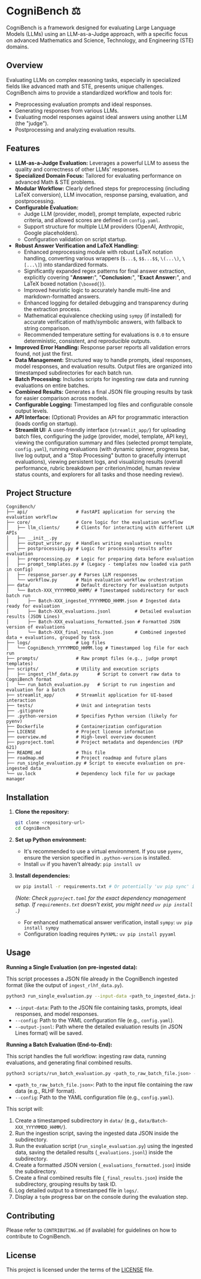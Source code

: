# CogniBench ⚖️

CogniBench is a framework designed for evaluating Large Language Models (LLMs) using an LLM-as-a-Judge approach, with a specific focus on advanced Mathematics and Science, Technology, and Engineering (STE) domains.

## Overview

Evaluating LLMs on complex reasoning tasks, especially in specialized fields like advanced math and STE, presents unique challenges. CogniBench aims to provide a standardized workflow and tools for:

* Preprocessing evaluation prompts and ideal responses.
* Generating responses from various LLMs.
* Evaluating model responses against ideal answers using another LLM (the "judge").
* Postprocessing and analyzing evaluation results.

## Features

* **LLM-as-a-Judge Evaluation:** Leverages a powerful LLM to assess the quality and correctness of other LLMs' responses.
* **Specialized Domain Focus:** Tailored for evaluating performance on advanced Math & STE problems.
* **Modular Workflow:** Clearly defined steps for preprocessing (including LaTeX conversion), LLM invocation, response parsing, evaluation, and postprocessing.
* **Configurable Evaluation:**
  * Judge LLM (provider, model), prompt template, expected rubric criteria, and allowed scores are defined in `config.yaml`.
  * Support structure for multiple LLM providers (OpenAI, Anthropic, Google placeholders).
  * Configuration validation on script startup.
* **Robust Answer Verification and LaTeX Handling:**
  * Enhanced preprocessing module with robust LaTeX notation handling, converting various wrappers (`$...$`, `$$...$$`, `\(...\)`, `\[...\]`) into standardized formats.
  * Significantly expanded regex patterns for final answer extraction, explicitly covering "**Answer:**", "**Conclusion:**", "**Exact Answer:**", and LaTeX boxed notation (`\boxed{}`).
  * Improved heuristic logic to accurately handle multi-line and markdown-formatted answers.
  * Enhanced logging for detailed debugging and transparency during the extraction process.
  * Mathematical equivalence checking using `sympy` (if installed) for accurate verification of math/symbolic answers, with fallback to string comparison.
  * Recommended temperature setting for evaluations is `0.0` to ensure deterministic, consistent, and reproducible outputs.
* **Improved Error Handling:** Response parser reports all validation errors found, not just the first.
* **Data Management:** Structured way to handle prompts, ideal responses, model responses, and evaluation results. Output files are organized into timestamped subdirectories for each batch run.
* **Batch Processing:** Includes scripts for ingesting raw data and running evaluations on entire batches.
* **Combined Results:** Generates a final JSON file grouping results by task for easier comparison across models.
* **Configurable Logging:** Timestamped log files and configurable console output levels.
* **API Interface:** (Optional) Provides an API for programmatic interaction (loads config on startup).
* **Streamlit UI:** A user-friendly interface (`streamlit_app/`) for uploading batch files, configuring the judge (provider, model, template, API key), viewing the configuration summary and files (selected prompt template, `config.yaml`), running evaluations (with dynamic spinner, progress bar, live log output, and a "Stop Processing" button to gracefully interrupt evaluations), viewing persistent logs, and visualizing results (overall performance, rubric breakdown per criterion/model, human review status counts, and explorers for all tasks and those needing review).

## Project Structure

```
CogniBench/
├── api/                  # FastAPI application for serving the evaluation workflow
├── core/                 # Core logic for the evaluation workflow
│   ├── llm_clients/      # Clients for interacting with different LLM APIs
│   ├── __init__.py
│   ├── output_writer.py  # Handles writing evaluation results
│   ├── postprocessing.py # Logic for processing results after evaluation
│   ├── preprocessing.py  # Logic for preparing data before evaluation
│   ├── prompt_templates.py # (Legacy - templates now loaded via path in config)
│   ├── response_parser.py # Parses LLM responses
│   └── workflow.py       # Main evaluation workflow orchestration
├── data/                 # Default directory for evaluation outputs
│   └── Batch-XXX_YYYYMMDD_HHMM/ # Timestamped subdirectory for each batch run
│       ├── Batch-XXX_ingested_YYYYMMDD_HHMM.json # Ingested data ready for evaluation
│       ├── Batch-XXX_evaluations.jsonl         # Detailed evaluation results (JSON Lines)
│       ├── Batch-XXX_evaluations_formatted.json # Formatted JSON version of evaluations
│       └── Batch-XXX_final_results.json        # Combined ingested data + evaluations, grouped by task
├── logs/                 # Log files
│   └── CogniBench_YYYYMMDD_HHMM.log # Timestamped log file for each run
├── prompts/              # Raw prompt files (e.g., judge prompt templates)
├── scripts/              # Utility and execution scripts
│   ├── ingest_rlhf_data.py       # Script to convert raw data to CogniBench format
│   └── run_batch_evaluation.py   # Script to run ingestion and evaluation for a batch
├── streamlit_app/        # Streamlit application for UI-based interaction
├── tests/                # Unit and integration tests
├── .gitignore
├── .python-version       # Specifies Python version (likely for pyenv)
├── Dockerfile            # Containerization configuration
├── LICENSE               # Project license information
├── overview.md           # High-level overview document
├── pyproject.toml        # Project metadata and dependencies (PEP 621)
├── README.md             # This file
├── roadmap.md            # Project roadmap and future plans
├── run_single_evaluation.py # Script to execute evaluation on pre-ingested data
└── uv.lock               # Dependency lock file for uv package manager
```

## Installation

1. **Clone the repository:**

    ```bash
    git clone <repository-url>
    cd CogniBench
    ```

2. **Set up Python environment:**
    * It's recommended to use a virtual environment. If you use `pyenv`, ensure the version specified in `.python-version` is installed.
    * Install `uv` if you haven't already: `pip install uv`
3. **Install dependencies:**

    ```bash
    uv pip install -r requirements.txt # Or potentially 'uv pip sync' if using pyproject.toml directly
    ```

    *(Note: Check `pyproject.toml` for the exact dependency management setup. If `requirements.txt` doesn't exist, you might need `uv pip install .`)*
    * For enhanced mathematical answer verification, install `sympy`: `uv pip install sympy`
    * Configuration loading requires `PyYAML`: `uv pip install pyyaml`

## Usage

**Running a Single Evaluation (on pre-ingested data):**

This script processes a JSON file already in the CogniBench ingested format (like the output of `ingest_rlhf_data.py`).

```bash
python3 run_single_evaluation.py --input-data <path_to_ingested_data.json> --config <path_to_config.yaml> --output-jsonl <path_to_output.jsonl>
```

* `--input-data`: Path to the JSON file containing tasks, prompts, ideal responses, and model responses.
* `--config`: Path to the YAML configuration file (e.g., `config.yaml`).
* `--output-jsonl`: Path where the detailed evaluation results (in JSON Lines format) will be saved.

**Running a Batch Evaluation (End-to-End):**

This script handles the full workflow: ingesting raw data, running evaluations, and generating final combined results.

```bash
python3 scripts/run_batch_evaluation.py <path_to_raw_batch_file.json> --config <path_to_config.yaml>
```

* `<path_to_raw_batch_file.json>`: Path to the input file containing the raw data (e.g., RLHF format).
* `--config`: Path to the YAML configuration file (e.g., `config.yaml`).

This script will:

1. Create a timestamped subdirectory in `data/` (e.g., `data/Batch-XXX_YYYYMMDD_HHMM/`).
2. Run the ingestion script, saving the ingested data JSON inside the subdirectory.
3. Run the evaluation script (`run_single_evaluation.py`) using the ingested data, saving the detailed results (`_evaluations.jsonl`) inside the subdirectory.
4. Create a formatted JSON version (`_evaluations_formatted.json`) inside the subdirectory.
5. Create a final combined results file (`_final_results.json`) inside the subdirectory, grouping results by task ID.
6. Log detailed output to a timestamped file in `logs/`.
7. Display a `tqdm` progress bar on the console during the evaluation step.

## Contributing

Please refer to `CONTRIBUTING.md` (if available) for guidelines on how to contribute to CogniBench.

## License

This project is licensed under the terms of the [LICENSE](LICENSE) file.
